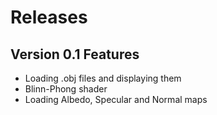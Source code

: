 # Releases

## Version 0.1 Features
- Loading .obj files and displaying them
- Blinn-Phong shader
- Loading Albedo, Specular and Normal maps
